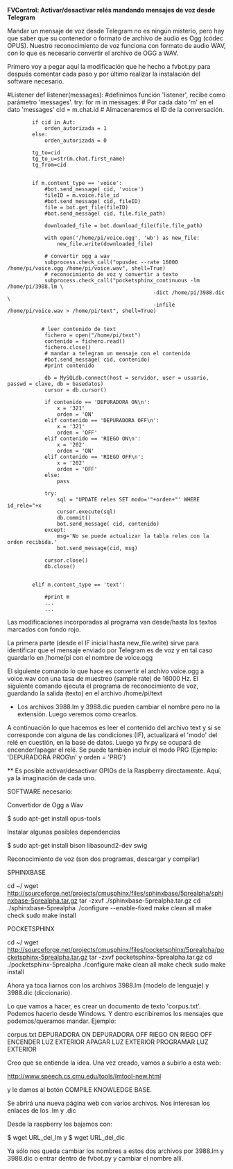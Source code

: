**FVControl: Activar/desactivar relés mandando mensajes de voz desde Telegram**

Mandar un mensaje de voz desde Telegram no es ningún misterio, pero hay que saber que su contenedor o formato
de archivo de audio es Ogg (códec OPUS).
Nuestro reconocimiento de voz funciona con formato de audio WAV, con lo que es necesario convertir el archivo de OGG a WAV. 

Primero voy a pegar aquí la modificación que he hecho a fvbot.py para después comentar cada paso y por último 
realizar la instalación del software necesario.


#Listener
def listener(messages): #definimos función 'listener', recibe como parámetro 'messages'.
    try:
        for m in messages: # Por cada dato 'm' en el dato 'messages'
            cid = m.chat.id # Almacenaremos el ID de la conversación.

            if cid in Aut:
                orden_autorizada = 1
            else:
                orden_autorizada = 0

            tg_to=cid
            tg_to_u=str(m.chat.first_name)
            tg_from=cid


            if m.content_type == 'voice':
                #bot.send_message( cid, 'voice')
                fileID = m.voice.file_id
                #bot.send_message( cid, fileID)
                file = bot.get_file(fileID)
                #bot.send_message( cid, file.file_path)

                downloaded_file = bot.download_file(file.file_path)

                with open('/home/pi/voice.ogg', 'wb') as new_file:
                    new_file.write(downloaded_file)

                # convertir ogg a wav
                subprocess.check_call("opusdec --rate 16000 /home/pi/voice.ogg /home/pi/voice.wav", shell=True)
                # reconocimiento de voz y convertir a texto
                subprocess.check_call("pocketsphinx_continuous -lm /home/pi/3988.lm \
                                                   -dict /home/pi/3988.dic \
                                                   -infile /home/pi/voice.wav > /home/pi/text", shell=True)
 
 
               # leer contenido de text
                fichero = open("/home/pi/text")
                contenido = fichero.read()
                fichero.close()
                # mandar a telegram un mensaje con el contenido
                #bot.send_message( cid, contenido)
                #print contenido

                db = MySQLdb.connect(host = servidor, user = usuario, passwd = clave, db = basedatos)
                cursor = db.cursor()

                if contenido == 'DEPURADORA ON\n':
                    x = '321'
                    orden = 'ON'
                elif contenido == 'DEPURADORA OFF\n':
                    x = '321'
                    orden = 'OFF'
                elif contenido == 'RIEGO ON\n':
                    x = '202'
                    orden = 'ON'
                elif contenido == 'RIEGO OFF\n':
                    x = '202'
                    orden = 'OFF'
                else:
                    pass

                try:
                    sql = "UPDATE reles SET modo='"+orden+"' WHERE id_rele="+x
                    cursor.execute(sql)
                    db.commit()
                    bot.send_message( cid, contenido)
                except:
                    msg='No se puede actualizar la tabla reles con la orden recibida.'
                    bot.send_message(cid, msg)

                cursor.close()
                db.close()


            elif m.content_type == 'text':

                #print m
                ...
                ...

Las modificaciones incorporadas al programa van desde/hasta los textos marcados con fondo rojo.

La primera parte (desde el IF inicial hasta new_file.write) sirve para identificar que el mensaje 
enviado por Telegram es de voz y en tal caso guardarlo en /home/pi con el nombre de voice.ogg

El siguiente comando lo que hace es convertir el archivo voice.ogg a voice.wav con una tasa de 
muestreo (sample rate) de 16000 Hz.
El siguiente comando ejecuta el programa de reconocimiento de voz, guardando la salida (texto)
en el archivo /home/pi/text
* Los archivos 3988.lm y 3988.dic pueden cambiar el nombre pero no la extensión. Luego veremos como crearlos.

A continuación lo que hacemos es leer el contenido del archivo text y si se corresponde con alguna de las 
condiciones (IF), actualizará el 'modo' del relé en cuestión, en la base de datos. Luego ya fv.py se ocupará 
de encender/apagar el relé. Se puede también incluir el modo PRG (Ejemplo: 'DEPURADORA PROG\n' y orden = 'PRG') 

** Es posible activar/desactivar GPIOs de la Raspberry directamente. Aquí, ya la imaginación de cada uno.


SOFTWARE necesario:

Convertidor de Ogg a Wav

$ sudo apt-get install opus-tools

Instalar algunas posibles dependencias

$ sudo apt-get install bison libasound2-dev swig


Reconocimiento de voz (son dos programas, descargar y compilar)

SPHINXBASE

cd ~/
wget http://sourceforge.net/projects/cmusphinx/files/sphinxbase/5prealpha/sphinxbase-5prealpha.tar.gz
tar -zxvf ./sphinxbase-5prealpha.tar.gz
cd ./sphinxbase-5prealpha
./configure --enable-fixed
make clean all
make check
sudo make install 

POCKETSPHINX

cd ~/
wget http://sourceforge.net/projects/cmusphinx/files/pocketsphinx/5prealpha/pocketsphinx-5prealpha.tar.gz
tar -zxvf pocketsphinx-5prealpha.tar.gz
cd ./pocketsphinx-5prealpha
./configure
make clean all
make check
sudo make install 
 

Ahora ya toca liarnos con los archivos 3988.lm (modelo de lenguaje) y 3988.dic (diccionario).

Lo que vamos a hacer, es crear un documento de texto 'corpus.txt'. Podemos hacerlo desde Windows. 
Y dentro escribiremos los mensajes que podemos/queramos mandar. Ejemplo:

corpus.txt
DEPURADORA ON
DEPURADORA OFF
RIEGO ON
RIEGO OFF
ENCENDER LUZ EXTERIOR
APAGAR LUZ EXTERIOR
PROGRAMAR LUZ EXTERIOR

Creo que se entiende la idea. Una vez creado, vamos a subirlo a esta web:

http://www.speech.cs.cmu.edu/tools/lmtool-new.html

y le damos al botón COMPILE KNOWLEDGE BASE.

Se abrirá una nueva página web con varios archivos. Nos interesan los enlaces de los .lm y .dic

Desde la raspberry los bajamos con:

$ wget URL_del_lm 
y
$ wget URL_del_dic

Ya sólo nos queda cambiar los nombres a estos dos archivos por 3988.lm y 3988.dic o entrar dentro 
de fvbot.py y cambiar el nombre allí.
